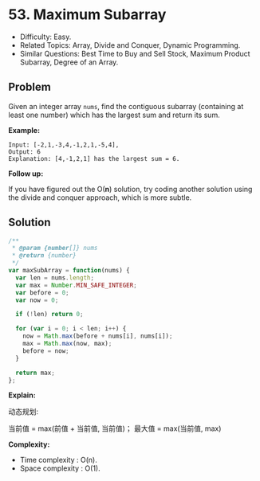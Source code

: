 # 53. Maximum Subarray

- Difficulty: Easy.
- Related Topics: Array, Divide and Conquer, Dynamic Programming.
- Similar Questions: Best Time to Buy and Sell Stock, Maximum Product Subarray, Degree of an Array.

## Problem

Given an integer array ```nums```, find the contiguous subarray (containing at least one number) which has the largest sum and return its sum.

**Example:**

```
Input: [-2,1,-3,4,-1,2,1,-5,4],
Output: 6
Explanation: [4,-1,2,1] has the largest sum = 6.
```

**Follow up:**

If you have figured out the O(**n**) solution, try coding another solution using the divide and conquer approach, which is more subtle.

## Solution

```javascript
/**
 * @param {number[]} nums
 * @return {number}
 */
var maxSubArray = function(nums) {
  var len = nums.length;
  var max = Number.MIN_SAFE_INTEGER;
  var before = 0;
  var now = 0;

  if (!len) return 0;

  for (var i = 0; i < len; i++) {
    now = Math.max(before + nums[i], nums[i]);
    max = Math.max(now, max);
    before = now;
  }

  return max;
};
```

**Explain:**

动态规划:

当前值 = max(前值 + 当前值,  当前值)；
最大值 = max(当前值, max)

**Complexity:**

* Time complexity : O(n).
* Space complexity : O(1).
